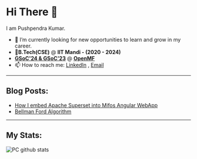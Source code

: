 # Hi There 👋
I am Pushpendra Kumar.
- 🔭 I’m currently looking for new opportunities to learn and grow in my career.
- 📄**B.Tech(CSE)** @ **IIT Mandi - (2020 - 2024)**
- **[GSoC'24 & GSoC'23](https://summerofcode.withgoogle.com/programs/2023)** @ **[OpenMF](https://github.com/openMF)**
- 📫 How to reach me: [LinkedIn](https://www.linkedin.com/in/pushpendra-kumar-156a0620b/) , [Email](mailto:chaudharypushpendra.11.10.2000@gmail.com)
----
## Blog Posts:
- [How I embed Apache Superset into Mifos Angular WebApp](https://medium.com/@chaudharypushpendra.11.10.2000/embedding-of-apache-superset-dashboard-in-the-mifos-initiative-angular-web-app-b9259f1f1f1b)
- [Bellman Ford Algorithm](https://medium.com/@chaudharypushpendra.11.10.2000/bellman-ford-algorithm-f0ae52863c7b)
----
## My Stats: 
![PC github stats](https://github-readme-stats.vercel.app/api?username=PC-11-00)

              
